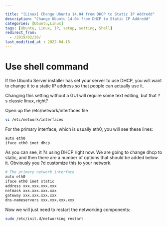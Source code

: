 ```yaml
---

title: "[Linux] Change Ubuntu 14.04 from DHCP to Static IP Addredd"
description: "Change Ubuntu 14.04 from DHCP to Static IP Addredd"
categories: [Ubuntu,Linux]
tags: [Ubuntu, Linux, IP, setup, setting, Shell]
redirect_from:
  - /2019/02/26/
last_modified_at : 2022-04-15
---
```




# Use shell command
If the Ubuntu Server installer has set your server to use DHCP, you will want to change it to a static IP address so that people can actually use it.

Changing this setting without a GUI will require some text editing, but that ?s classic linux, right?

Open up the /etc/network/interfaces file

``` bash
vi /etc/network/interfaces
```

For the primary interface, which is usually eth0, you will see these lines:

``` bash
auto eth0
iface eth0 inet dhcp
```

As you can see, it ?s using DHCP right now. We are going to change dhcp to static, and then there are a number of options that should be added below it. Obviously you ?d customize this to your network.

``` bash
# The primary network interface
auto eth0
iface eth0 inet static
address xxx.xxx.xxx.xxx
netmask xxx.xxx.xxx.xxx
gateway xxx.xxx.xxx.xxx
dns-nameservers xxx.xxx.xxx.xxx
```

Now we will just need to restart the networking components:

``` bash
sudo /etc/init.d/networking restart
```
